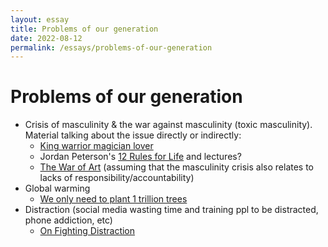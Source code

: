 ```yaml
---
layout: essay
title: Problems of our generation
date: 2022-08-12
permalink: /essays/problems-of-our-generation
---
```


# Problems of our generation

*   Crisis of masculinity & the war against masculinity (toxic masculinity). Material talking about the issue directly or indirectly:
    *   [King warrior magician lover](https://amzn.to/3zVz0bU)
    *   Jordan Peterson's [12 Rules for Life](https://amzn.to/3dgcmTU) and lectures?
    *   [The War of Art](https://amzn.to/3JPe0rQ) (assuming that the masculinity crisis also relates to lacks of responsibility/accountability)
*   Global warming
    *   [We only need to plant 1 trillion trees](https://blog.barac.at/we-only-need-to-plant-1-trillion-trees)
*   Distraction (social media wasting time and training ppl to be distracted, phone addiction, etc)
    *   [On Fighting Distraction](https://blog.barac.at/on-fighting-distraction)